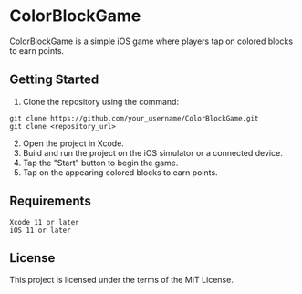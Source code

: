 # ColorBlockGame

ColorBlockGame is a simple iOS game where players tap on colored blocks to earn points.

## Getting Started

1. Clone the repository using the command:
```
git clone https://github.com/your_username/ColorBlockGame.git
git clone <repository_url>
```
2. Open the project in Xcode.
3. Build and run the project on the iOS simulator or a connected device.
4. Tap the "Start" button to begin the game.
5. Tap on the appearing colored blocks to earn points.

## Requirements
```
Xcode 11 or later
iOS 11 or later
```


## License

This project is licensed under the terms of the MIT License.